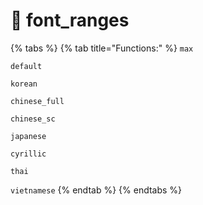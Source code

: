 # 🏁 font\_ranges

{% tabs %}
{% tab title="Functions:" %}
`max`

`default`

`korean`

`chinese_full`

`chinese_sc`

`japanese`

`cyrillic`

`thai`

`vietnamese`
{% endtab %}
{% endtabs %}
